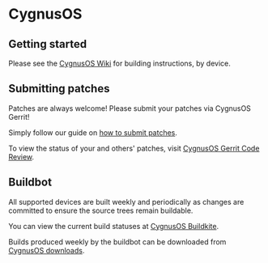 CygnusOS
===========

Getting started
---------------

Please see the [CygnusOS Wiki](https://wiki.cygnusos.org/) for building instructions, by device.


Submitting patches
------------------
Patches are always welcome! Please submit your patches via CygnusOS Gerrit!

Simply follow our guide on [how to submit patches](https://wiki.cygnusos.org/submitting-patch-howto.html).

To view the status of your and others' patches, visit [CygnusOS Gerrit Code Review](https://review.cygnusos.org/).


Buildbot
--------

All supported devices are built weekly and periodically as changes are committed to ensure the source trees remain buildable.

You can view the current build statuses at [CygnusOS Buildkite](https://buildkite.com/cygnusos).

Builds produced weekly by the buildbot can be downloaded from [CygnusOS downloads](https://download.cygnusos.org/).
